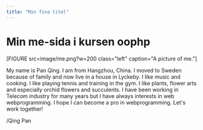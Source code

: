 ```yaml
---
title: "Min fina titel"
---
```

Min me-sida i kursen oophp
=========================

[FIGURE src=image/me.png?w=200 class="left" caption="A picture of me."]

My name is Pan Qing. I am from Hangzhou, China. I moved to Sweden because of family and now live in a house in Lyckeby. I like music and cooking. I like playing tennis and training in the gym. I like plants, flower arts and especially orchid flowers and succulents. I have been working in Telecom industry for many years but I have always interests in web webprogramming. I hope I can become a pro in webprogramming. Let's work together!

<!-- Vill du läsa mer om vad jag jobbat med så kan du kika på min [Linkedin-profil](https://www.linkedin.com/in/pt90mr/). -->


/Qing Pan
